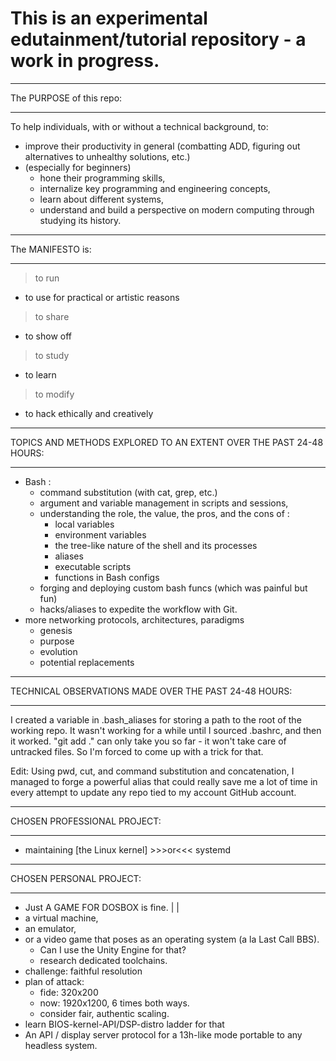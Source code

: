 # This is an experimental edutainment/tutorial repository - a work in progress. 

__________________________________________________________________________
The PURPOSE of this repo:
__________________________________________________________________________

To help individuals, with or without a technical background, to: 
- improve their productivity in general (combatting ADD, figuring out
  alternatives to unhealthy solutions, etc.) 
- (especially for beginners)
  - hone their programming skills,
  - internalize key programming and engineering concepts,
  - learn about different systems,
  - understand and build a perspective on modern computing through studying
    its history.
    
__________________________________________________________________________
The MANIFESTO is:
__________________________________________________________________________

> to run
  - to use for practical or artistic reasons
> to share
  - to show off
> to study
  - to learn
> to modify
  - to hack ethically and creatively
  
__________________________________________________________________________
TOPICS AND METHODS EXPLORED TO AN EXTENT OVER THE PAST 24-48 HOURS:
__________________________________________________________________________

- Bash :
  - command substitution (with cat, grep, etc.)
  - argument and variable management in scripts and sessions, 
  - understanding the role, the value, the pros, and the cons of :
    - local variables
    - environment variables
    - the tree-like nature of the shell and its processes
    - aliases
    - executable scripts
    - functions in Bash configs
  - forging and deploying custom bash funcs (which was painful but fun) 
  - hacks/aliases to expedite the workflow with Git. 
- more networking protocols, architectures, paradigms
  - genesis
  - purpose
  - evolution
  - potential replacements
  
__________________________________________________________________________
TECHNICAL OBSERVATIONS MADE OVER THE PAST 24-48 HOURS:
__________________________________________________________________________

I created a variable in .bash_aliases for storing a path to the root of
the working repo. It wasn't working for a while until I sourced .bashrc,
and then it worked. "git add ." can only take you so far - it won't take
care of untracked files. So I'm forced to come up with a trick for that.

Edit: Using pwd, cut, and command substitution and concatenation, I managed
to forge a powerful alias that could really save me a lot of time in every
attempt to update any repo tied to my account GitHub account.

__________________________________________________________________________
CHOSEN PROFESSIONAL PROJECT:
__________________________________________________________________________

- maintaining [the Linux kernel] >>>or<<< systemd

__________________________________________________________________________
CHOSEN PERSONAL PROJECT:
__________________________________________________________________________

- Just A GAME FOR DOSBOX is fine.
|
|
- a virtual machine,
- an emulator,
- or a video game that poses as an operating system (a la Last Call BBS).
  - Can I use the Unity Engine for that?
  - research dedicated toolchains. 
- challenge: faithful resolution
- plan of attack:
  - fide: 320x200
  - now: 1920x1200, 6 times both ways.
  - consider fair, authentic scaling. 
- learn BIOS-kernel-API/DSP-distro ladder for that 
- An API / display server protocol for a 13h-like mode portable to any headless system.

